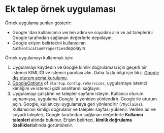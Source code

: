 # <a name="additional-claims-sample-app"></a>Ek talep örnek uygulaması

Örnek uygulama şunları gösterir:

* Google 'dan kullanıcının verilen adını ve soyadını alın ve ad taleplerini Google tarafından sağlanan değerlerle depolayın.
* Google erişim belirtecini kullanıcının `AuthenticationProperties`depolayın.

Örnek uygulamayı kullanmak için:

1. Uygulamayı kaydedin ve Google kimlik doğrulaması için geçerli bir istemci KIMLIĞI ve istemci parolası alın. Daha fazla bilgi için bkz. [Google dış oturum açma kurulumu](https://docs.microsoft.com/aspnet/core/security/authentication/social/google-logins).
1. [GoogleOptions](https://docs.microsoft.com/dotnet/api/microsoft.aspnetcore.authentication.google.googleoptions) of `Startup.ConfigureServices`, uygulamaya istemci kimliğini ve istemci gizli anahtarını sağlayın.
1. Uygulamayı çalıştırın ve talepler sayfamı isteyin. Kullanıcı oturum açmamışsa, uygulama Google 'a yeniden yönlendirir. Google ile oturum açın. Google, kullanıcıyı uygulamaya geri yönlendirir (`/MyClaims`). Kullanıcının kimliği doğrulanır ve talepler sayfası yüklenir. Verilen ad ve soyadı talepleri, Google tarafından sağlanan değerlerle **Kullanıcı talepleri** altında bulunur. Erişim belirteci, **kimlik doğrulama özellikleri**altında görüntülenir.
